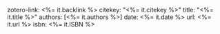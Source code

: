 zotero-link: <%= it.backlink %>
citekey: "<%= it.citekey %>"
title: "<%= it.title %>"
authors: [<%= it.authors %>]
date: <%= it.date %>
url: <%= it.url %>
isbn: <%= it.ISBN %>